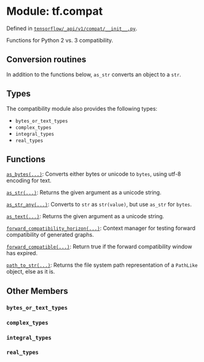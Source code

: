 <div itemscope itemtype="http://developers.google.com/ReferenceObject">
<meta itemprop="name" content="tf.compat" />
<meta itemprop="path" content="Stable" />
<meta itemprop="property" content="bytes_or_text_types"/>
<meta itemprop="property" content="complex_types"/>
<meta itemprop="property" content="integral_types"/>
<meta itemprop="property" content="real_types"/>
</div>

# Module: tf.compat



Defined in [`tensorflow/_api/v1/compat/__init__.py`](/code/stable/tensorflow/_api/v1/compat/__init__.py).

Functions for Python 2 vs. 3 compatibility.

## Conversion routines
In addition to the functions below, `as_str` converts an object to a `str`.


## Types
The compatibility module also provides the following types:

* `bytes_or_text_types`
* `complex_types`
* `integral_types`
* `real_types`

## Functions

[`as_bytes(...)`](../tf/compat/as_bytes.md): Converts either bytes or unicode to `bytes`, using utf-8 encoding for text.

[`as_str(...)`](../tf/compat/as_text.md): Returns the given argument as a unicode string.

[`as_str_any(...)`](../tf/compat/as_str_any.md): Converts to `str` as `str(value)`, but use `as_str` for `bytes`.

[`as_text(...)`](../tf/compat/as_text.md): Returns the given argument as a unicode string.

[`forward_compatibility_horizon(...)`](../tf/compat/forward_compatibility_horizon.md): Context manager for testing forward compatibility of generated graphs.

[`forward_compatible(...)`](../tf/compat/forward_compatible.md): Return true if the forward compatibility window has expired.

[`path_to_str(...)`](../tf/compat/path_to_str.md): Returns the file system path representation of a `PathLike` object, else as it is.

## Other Members

<h3 id="bytes_or_text_types"><code>bytes_or_text_types</code></h3>

<h3 id="complex_types"><code>complex_types</code></h3>

<h3 id="integral_types"><code>integral_types</code></h3>

<h3 id="real_types"><code>real_types</code></h3>

